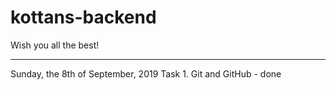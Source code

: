# kottans-backend
Wish you all the best!
_____________________________________________________________________________________________________
Sunday, the 8th of September, 2019
Task 1. Git and GitHub - done

